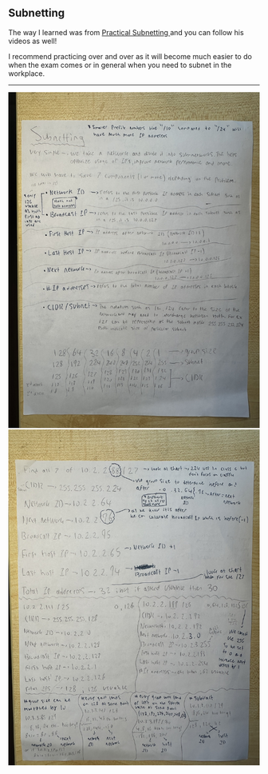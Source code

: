 ## Subnetting 

<p>
  The way I learned was from <a href="https://www.practicalnetworking.net/stand-alone/subnetting-mastery/"> Practical Subnetting </a> and you can follow his videos as well! 
</p> 

<p>
  I recommend practicing over and over as it will become much easier to do when the exam comes or in general when you need to subnet in the workplace. 
</p>

<hr>

<img src="/Subnetting/s1.jpeg" alt="subnetting" width="800px">
<img src="/Subnetting/s2.jpg" alt="subnetting" width="800px">
